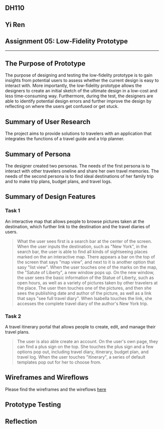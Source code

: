 ## DH110 
## Yi Ren
## Assignment 05: Low-Fidelity Prototype 
---
## The Purpose of Prototype 
The purpose of designing and testing the low-fidelity prototype is to gain insights from potential users to assess whether the current design is easy to interact with. More importantly, the low-fidelity prototype allows the designers to create an initial sketch of the ultimate design in a low-cost and less time-consuming way. Furthermore, during the test, the designers are able to identify potential design errors and further improve the design by reflecting on where the users get confused or get stuck. 

## Summary of User Research 
The project aims to provide solutions to travelers with an application that integrates the functions of a travel guide and a trip planner. 

## Summary of Persona 
The designer created two personas. The needs of the first persona is to interact with other travelers oneline and share her own travel memories. The needs of the second persona is to find ideal destinations of her family trip and to make trip plans, budget plans, and travel logs. 

## Summary of Design Features 
### Task 1 
An interactive map that allows people to browse pictures taken at the destination, which further link to the destination and the travel diaries of users.

> What the user sees first is a search bar at the center of the screen. When the user inputs the destination, such as "New York", in the search bar, the user is able to find all kinds of sightseeing places marked on the an interactive map. There appears a bar on the top of the screen that says "map view", and next to it is another option that sasy "list view". When the user touches one of the marks on the map, the "Satute of Liberty", a new window pops up. On the new window, the user sees the basic information of the Statue of Liberty, such as open hours, as well as a variety of pictures taken by other travelers at the place. The user then touches one of the pictures, and then she sees the publishing date and author of the picture, as well as a link that says "see full travel diary". When Isabella touches the link, she accesses the complete travel diary of the author's New York trip. 

### Task 2 
A travel itinerary portal that allows people to create, edit, and manage their travel plans.

>The user is also able create an account. On the user's own page, they can find a plus sign on the top. She touches the plus sign and a few options pop out, including travel diary, itinerary, budget plan, and travel log. When the user touches "itinerary", a series of default templates pop out for her to choose from.




## Wireframes and Wireflows 
Please find the wireframes and the wireflows [here](https://www.figma.com/file/Zd7uHoFcbqqITYlIWeqtld/DH110-Assignment06)
## Prototype Testing 


## Reflection 
